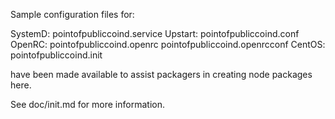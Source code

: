 Sample configuration files for:

SystemD: pointofpubliccoind.service
Upstart: pointofpubliccoind.conf
OpenRC:  pointofpubliccoind.openrc
         pointofpubliccoind.openrcconf
CentOS:  pointofpubliccoind.init

have been made available to assist packagers in creating node packages here.

See doc/init.md for more information.
